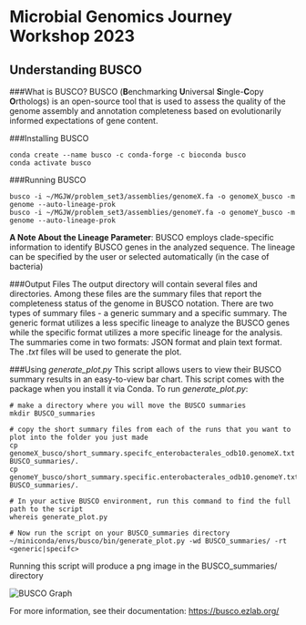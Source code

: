 # Microbial Genomics Journey Workshop 2023
## Understanding BUSCO

###What is BUSCO?
BUSCO (**B**enchmarking **U**niversal **S**ingle-**C**opy **O**rthologs) is an open-source tool that is used to assess the quality of the genome assembly and annotation completeness based on evolutionarily informed expectations of gene content. 

###Installing BUSCO
````
conda create --name busco -c conda-forge -c bioconda busco
conda activate busco
````

###Running BUSCO
````
busco -i ~/MGJW/problem_set3/assemblies/genomeX.fa -o genomeX_busco -m genome --auto-lineage-prok
busco -i ~/MGJW/problem_set3/assemblies/genomeY.fa -o genomeY_busco -m genome --auto-lineage-prok
````
**A Note About the Lineage Parameter**: BUSCO employs clade-specific information to identify BUSCO genes in the analyzed sequence. The lineage can be specified by the user or selected automatically (in the case of bacteria) 

###Output Files
The output directory will contain several files and directories. Among these files are the summary files that report the completeness status of the genome in BUSCO notation. There are two types of summary files - a generic summary and a specific summary. The generic format utilizes a less specific lineage to analyze the BUSCO genes while the specific format utilizes a more specific lineage for the analysis. The summaries come in two formats: JSON format and plain text format. The *.txt* files will be used to generate the plot.  

###Using *generate_plot.py*
This script allows users to view their BUSCO summary results in an easy-to-view bar chart. This script comes with the package when you install it via Conda. To run *generate_plot.py*:
````
# make a directory where you will move the BUSCO summaries
mkdir BUSCO_summaries

# copy the short summary files from each of the runs that you want to plot into the folder you just made
cp genomeX_busco/short_summary.specifc_enterobacterales_odb10.genomeX.txt BUSCO_summaries/.
cp genomeY_busco/short_summary.specific.enterobacterales_odb10.genomeY.txt BUSCO_summaries/.

# In your active BUSCO environment, run this command to find the full path to the script
whereis generate_plot.py

# Now run the script on your BUSCO_summaries directory
~/miniconda/envs/busco/bin/generate_plot.py -wd BUSCO_summaries/ -rt <generic|specifc> 
````
Running this script will produce a png image in the BUSCO_summaries/ directory

![BUSCO Graph](/Users/erintheiller/Downloads/busco/busco_figure.png)

For more information, see their documentation: https://busco.ezlab.org/